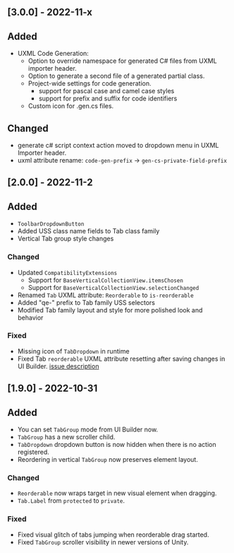 ## [3.0.0] - 2022-11-x

## Added
- UXML Code Generation:
  - Option to override namespace for generated C# files from UXML importer header.
  - Option to generate a second file of a generated partial class.
  - Project-wide settings for code generation.
    - support for pascal case and camel case styles
    - support for prefix and suffix for code identifiers
  - Custom icon for .gen.cs files.

## Changed
- generate c# script context action moved to dropdown menu in UXML Importer header.
- uxml attribute rename: `code-gen-prefix` -> `gen-cs-private-field-prefix`

## [2.0.0] - 2022-11-2

## Added
- `ToolbarDropdownButton`
- Added USS class name fields to Tab class family
- Vertical Tab group style changes

### Changed
- Updated `CompatibilityExtensions`
  - Support for `BaseVerticalCollectionView.itemsChosen`
  - Support for `BaseVerticalCollectionView.selectionChanged`
- Renamed `Tab` UXML attribute: `Reorderable` to `is-reorderable`
- Added "qe-" prefix to Tab family USS selectors
- Modified Tab family layout and style for more polished look and behavior

### Fixed
- Missing icon of `TabDropdown` in runtime
- Fixed Tab `reorderable` UXML attribute resetting after saving changes in UI Builder. [issue description](https://forum.unity.com/threads/uxmltraits-and-custom-attributes-resetting-in-inspector.966215/#post-6311601)

## [1.9.0] - 2022-10-31

## Added
- You can set `TabGroup` mode from UI Builder now.
- `TabGroup` has a new scroller child.
- `TabDropdown` dropdown button is now hidden when there is no action registered.
- Reordering in vertical `TabGroup` now preserves element layout.

### Changed
- `Reorderable` now wraps target in new visual element when dragging.
- `Tab.Label` from `protected` to `private`.

### Fixed
- Fixed visual glitch of tabs jumping when reorderable drag started.
- Fixed `TabGroup` scroller visibility in newer versions of Unity.